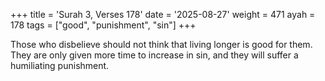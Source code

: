 +++
title = 'Surah 3, Verses 178'
date = '2025-08-27'
weight = 471
ayah = 178
tags = ["good", "punishment", "sin"]
+++

Those who disbelieve should not think that living longer is good for them. They are only given more time to increase in sin, and they will suffer a humiliating punishment.